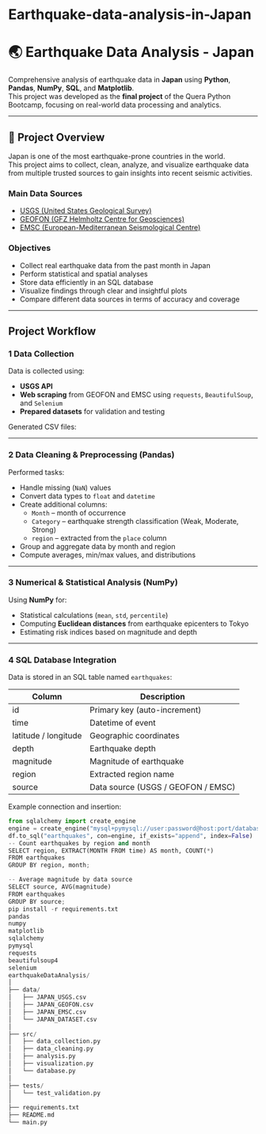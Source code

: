 # Earthquake-data-analysis-in-Japan
# 🌏 Earthquake Data Analysis - Japan

Comprehensive analysis of earthquake data in **Japan** using **Python**, **Pandas**, **NumPy**, **SQL**, and **Matplotlib**.  
This project was developed as the **final project** of the Quera Python Bootcamp, focusing on real-world data processing and analytics.

---

## 📘 Project Overview

Japan is one of the most earthquake-prone countries in the world.  
This project aims to collect, clean, analyze, and visualize earthquake data from multiple trusted sources to gain insights into recent seismic activities.

### Main Data Sources
- [USGS (United States Geological Survey)](https://earthquake.usgs.gov/)
- [GEOFON (GFZ Helmholtz Centre for Geosciences)](https://geofon.gfz.de/)
- [EMSC (European-Mediterranean Seismological Centre)](https://www.emsc.eu/)

### Objectives
- Collect real earthquake data from the past month in Japan  
- Perform statistical and spatial analyses  
- Store data efficiently in an SQL database  
- Visualize findings through clear and insightful plots  
- Compare different data sources in terms of accuracy and coverage

---

##  Project Workflow

### 1️ Data Collection
Data is collected using:
- **USGS API**
- **Web scraping** from GEOFON and EMSC using `requests`, `BeautifulSoup`, and `Selenium`
- **Prepared datasets** for validation and testing

Generated CSV files:

---

### 2️ Data Cleaning & Preprocessing (Pandas)
Performed tasks:
- Handle missing (`NaN`) values
- Convert data types to `float` and `datetime`
- Create additional columns:
  - `Month` – month of occurrence  
  - `Category` – earthquake strength classification (Weak, Moderate, Strong)  
  - `region` – extracted from the `place` column
- Group and aggregate data by month and region
- Compute averages, min/max values, and distributions

---

### 3️ Numerical & Statistical Analysis (NumPy)
Using **NumPy** for:
- Statistical calculations (`mean`, `std`, `percentile`)
- Computing **Euclidean distances** from earthquake epicenters to Tokyo
- Estimating risk indices based on magnitude and depth

---

### 4️ SQL Database Integration
Data is stored in an SQL table named `earthquakes`:

| Column | Description |
|--------|--------------|
| id | Primary key (auto-increment) |
| time | Datetime of event |
| latitude / longitude | Geographic coordinates |
| depth | Earthquake depth |
| magnitude | Magnitude of earthquake |
| region | Extracted region name |
| source | Data source (USGS / GEOFON / EMSC) |

Example connection and insertion:
```python
from sqlalchemy import create_engine
engine = create_engine("mysql+pymysql://user:password@host:port/database")
df.to_sql("earthquakes", con=engine, if_exists="append", index=False)
-- Count earthquakes by region and month
SELECT region, EXTRACT(MONTH FROM time) AS month, COUNT(*)
FROM earthquakes
GROUP BY region, month;

-- Average magnitude by data source
SELECT source, AVG(magnitude)
FROM earthquakes
GROUP BY source;
pip install -r requirements.txt
pandas
numpy
matplotlib
sqlalchemy
pymysql
requests
beautifulsoup4
selenium
earthquakeDataAnalysis/
│
├── data/
│   ├── JAPAN_USGS.csv
│   ├── JAPAN_GEOFON.csv
│   ├── JAPAN_EMSC.csv
│   └── JAPAN_DATASET.csv
│
├── src/
│   ├── data_collection.py
│   ├── data_cleaning.py
│   ├── analysis.py
│   ├── visualization.py
│   └── database.py
│
├── tests/
│   └── test_validation.py
│
├── requirements.txt
├── README.md
└── main.py
